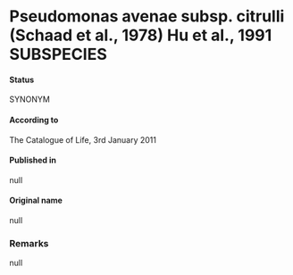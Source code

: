 # Pseudomonas avenae subsp. citrulli (Schaad et al., 1978) Hu et al., 1991 SUBSPECIES

#### Status
SYNONYM

#### According to
The Catalogue of Life, 3rd January 2011

#### Published in
null

#### Original name
null

### Remarks
null